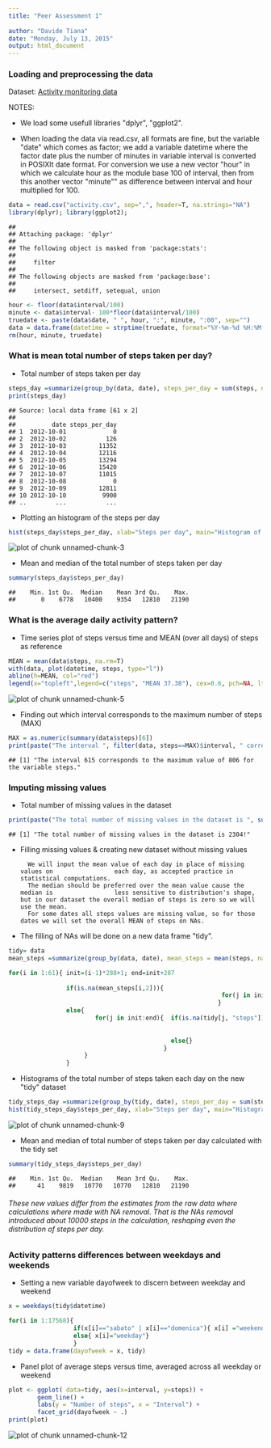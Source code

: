 ```yaml
---
title: "Peer Assessment 1"  
 
author: "Davide Tiana"
date: "Monday, July 13, 2015"
output: html_document
---
```





### Loading and preprocessing the data

Dataset: [Activity monitoring data][1]

[1]: https://d396qusza40orc.cloudfront.net/repdata%2Fdata%2Factivity.zip "Activity monitoring data"

NOTES: 

- We load some usefull libraries "dplyr", "ggplot2".  

- When loading the data via read.csv, all formats are fine, but the variable "date" which comes as factor; we add a variable datetime where the factor date plus the number of minutes in variable interval is converted in POSIXlt date format. 
For conversion we use a new vector "hour" in which we calculate hour as the module base 100 of interval, then from this another vector "minute"" as difference between interval and hour multiplied for 100.


```r
data = read.csv("activity.csv", sep=",", header=T, na.strings="NA")
library(dplyr); library(ggplot2);
```

```
## 
## Attaching package: 'dplyr'
## 
## The following object is masked from 'package:stats':
## 
##     filter
## 
## The following objects are masked from 'package:base':
## 
##     intersect, setdiff, setequal, union
```

```r
hour <- floor(data$interval/100)
minute <- data$interval- 100*floor(data$interval/100)
truedate <- paste(data$date, " ", hour, ":", minute, ":00", sep="")
data = data.frame(datetime = strptime(truedate, format="%Y-%m-%d %H:%M:%S"), data)
rm(hour, minute, truedate)
```

### What is mean total number of steps taken per day?

- Total number of steps taken per day


```r
steps_day =summarize(group_by(data, date), steps_per_day = sum(steps, na.rm=T))
print(steps_day)
```

```
## Source: local data frame [61 x 2]
## 
##          date steps_per_day
## 1  2012-10-01             0
## 2  2012-10-02           126
## 3  2012-10-03         11352
## 4  2012-10-04         12116
## 5  2012-10-05         13294
## 6  2012-10-06         15420
## 7  2012-10-07         11015
## 8  2012-10-08             0
## 9  2012-10-09         12811
## 10 2012-10-10          9900
## ..        ...           ...
```

- Plotting an histogram of the steps per day


```r
hist(steps_day$steps_per_day, xlab="Steps per day", main="Histogram of total steps per day")
```

![plot of chunk unnamed-chunk-3](figure/unnamed-chunk-3-1.png) 

- Mean and median of the total number of steps taken per day


```r
summary(steps_day$steps_per_day)
```

```
##    Min. 1st Qu.  Median    Mean 3rd Qu.    Max. 
##       0    6778   10400    9354   12810   21190
```

### What is the average daily activity pattern?

- Time series plot of steps versus time and MEAN (over all days) of steps as reference


```r
MEAN = mean(data$steps, na.rm=T)
with(data, plot(datetime, steps, type="l"))
abline(h=MEAN, col="red")
legend(x="topleft",legend=c("steps", "MEAN 37.38"), cex=0.6, pch=NA, lty=1, col= c("black", "red"))
```

![plot of chunk unnamed-chunk-5](figure/unnamed-chunk-5-1.png) 

- Finding out which interval corresponds to the maximum number of steps (MAX)


```r
MAX = as.numeric(summary(data$steps)[6])
print(paste("The interval ", filter(data, steps==MAX)$interval, " corresponds to the maximum value of ", MAX, " for the variable steps.", sep=""))
```

```
## [1] "The interval 615 corresponds to the maximum value of 806 for the variable steps."
```

### Imputing missing values

-  Total number of missing values in the dataset


```r
print(paste("The total number of missing values in the dataset is ", sum(as.numeric(is.na(data$steps))), "!", sep=""))
```

```
## [1] "The total number of missing values in the dataset is 2304!"
```

- Filling missing values & creating new dataset without missing values

        We will input the mean value of each day in place of missing values on                 each day, as accepted practice in statistical computations.
        The median should be preferred over the mean value cause the median is                 less sensitive to distribution's shape, but in our dataset the overall median of steps is zero so we will use the mean.
        For some dates all steps values are missing value, so for those dates we will set the overall MEAN of steps on NAs.
- The filling of NAs will be done on a new data frame "tidy".


```r
tidy= data
mean_steps =summarize(group_by(data, date), mean_steps = mean(steps, na.rm=T))

for(i in 1:61){ init=(i-1)*288+1; end=init+287
                
                if(is.na(mean_steps[i,2])){ 
                                                           for(j in init:end){  tidy[j,"steps"] = MEAN  }
                                                          }
                else{ 
                        for(j in init:end){  if(is.na(tidy[j, "steps"])){
                                                                                          tidy[j,"steps"] = mean_steps[i,2]
                                                                                        }
                                             else{}
                                           }
                     }
                }
```

- Histograms of the total number of steps taken each day on the new "tidy" dataset


```r
tidy_steps_day =summarize(group_by(tidy, date), steps_per_day = sum(steps))
hist(tidy_steps_day$steps_per_day, xlab="Steps per day", main="Histogram of total tidy steps per day")
```

![plot of chunk unnamed-chunk-9](figure/unnamed-chunk-9-1.png) 

- Mean and median of total number of steps taken per day calculated with the tidy set 

        

```r
summary(tidy_steps_day$steps_per_day)
```

```
##    Min. 1st Qu.  Median    Mean 3rd Qu.    Max. 
##      41    9819   10770   10770   12810   21190
```

###### These new values differ from the estimates from the raw data where calculations where made with NA removal. That is the NAs removal introduced about 10000 steps in the calculation, reshaping even the distribution of steps per day.



### Activity patterns differences between weekdays and weekends

- Setting a new variable dayofweek to discern between weekday and weekend


```r
x = weekdays(tidy$datetime)

for(i in 1:17568){
                  if(x[i]=="sabato" | x[i]=="domenica"){ x[i] ="weekend" }
                  else{ x[i]="weekday"}
                  }
tidy = data.frame(dayofweek = x, tidy)
```

- Panel plot of  average  steps versus time, averaged across all weekday or weekend


```r
plot <- ggplot( data=tidy, aes(x=interval, y=steps)) +
        geom_line() +
        labs(y = "Number of steps", x = "Interval") +
        facet_grid(dayofweek ~ .)
print(plot)
```

![plot of chunk unnamed-chunk-12](figure/unnamed-chunk-12-1.png) 


